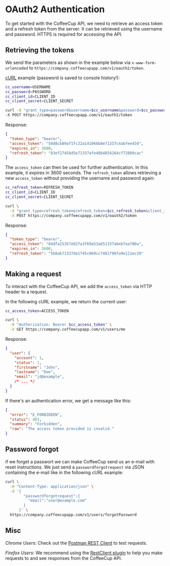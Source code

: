 # OAuth2 Authentication

To get started with the CoffeeCup API, we need to retrieve an access token and a refresh token from the server. It can be retrieved using the username and password.
HTTPS is required for accessing the API.

## Retrieving the tokens

We send the parameters as shown in the example below via `x-www-form-urlencoded` to `https://company.coffeecupapp.com/v1/oauth2/token`.

[cURL](http://en.wikipedia.org/wiki/CURL) example (password is saved to console history!):

```sh
cc_username=USERNAME
cc_password=PASSWORD
cc_client_id=CLIENT_ID
cc_client_secret=CLIENT_SECRET

curl -d "grant_type=password&username=$cc_username&password=$cc_password&client_id=$cc_client_id&client_secret=$cc_client_secret" \
-X POST https://company.coffeecupapp.com/v1/oauth2/token
```

Response:

```json
{
  "token_type": "bearer",
  "access_token": "59d8cb89af1fc22a141066b8e71337c4abfee434",
  "expires_in": 3600,
  "refresh_token": "83ef27458d5e71337afe40b4854264cf72889cac"
}
```

The `access_token` can then be used for further authentication. In this example, it expires in 3600 seconds.
The `refresh_token` allows retrieving a new `access_token` without providing the username and password again:

```sh
cc_refresh_token=REFRESH_TOKEN
cc_client_id=CLIENT_ID
cc_client_secret=CLIENT_SECRET

curl \
  -d "grant_type=refresh_token&refresh_token=$cc_refresh_token&client_id=$cc_client_id&client_secret=$cc_client_secret" \
  -X POST https://company.coffeecupapp.com/v1/oauth2/token
```

Response:

```json
{
  "token_type": "bearer",
  "access_token": "84dfa15357e02fa3f69a53ab51337a6eb7eaf80a",
  "expires_in": 3600,
  "refresh_token": "5b8ab71337de1f45c669cc7481f96fa9e111ec20"
}
```


## Making a request

To interact with the CoffeeCup API, we add the `access_token` via HTTP header to a request.

In the following cURL example, we return the current user:

```sh
cc_access_token=ACCESS_TOKEN

curl \
  -H "Authorization: Bearer $cc_access_token" \
  -X GET https://company.coffeecupapp.com/v1/users/me
```

Response:

```json
{
  "user": {
    "account": 1,
    "status": 1,
    "firstname": "John",
    "lastname": "Doe",
    "email": "jd@example",
    /* ... */
  }
}
```

If there's an authentication error, we get a message like this:

```json
{
  "error": "E_FORBIDDEN",
  "status": 403,
  "summary": "Forbidden",
  "raw": "The access token provided is invalid."
}
```

## Password forgot

if we forget a passwort we can make CoffeeCup send us an e-mail with reset instructions. We just send a `passwordforgotrequest` via JSON containing the e-mail like in the following cURL example:

```sh
curl \
  -H "Content-Type: application/json" \
  -d '{
        "passwordforgotrequest":{
          "email":"user@example.com"
        }
      }' \
  https://company.coffeecupapp.com/v1/users/forgotPassword
```

## Misc

*Chrome Users*: Check out the [Postman REST Client](https://chrome.google.com/webstore/detail/postman-rest-client/fdmmgilgnpjigdojojpjoooidkmcomcm?hl=en) to test requests.

*Firefox Users*: We recommend using the [RestClient plugin](https://addons.mozilla.org/en-US/firefox/addon/restclient/) to help you make requests to and see responses from the CoffeeCup API.
